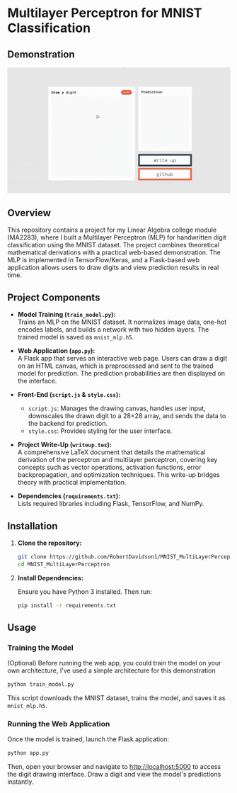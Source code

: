 # Multilayer Perceptron for MNIST Classification

## Demonstration

<div align="center">
    <img src="Showcase.gif" alt="Showcase">
</div>

## Overview

This repository contains a project for my Linear Algebra college module (MA2283), where I built a Multilayer Perceptron (MLP) for handwritten digit classification using the MNIST dataset. The project combines theoretical mathematical derivations with a practical web-based demonstration. The MLP is implemented in TensorFlow/Keras, and a Flask-based web application allows users to draw digits and view prediction results in real time.

## Project Components

- **Model Training (`train_model.py`):**  
  Trains an MLP on the MNIST dataset. It normalizes image data, one-hot encodes labels, and builds a network with two hidden layers. The trained model is saved as `mnist_mlp.h5`.

- **Web Application (`app.py`):**  
  A Flask app that serves an interactive web page. Users can draw a digit on an HTML canvas, which is preprocessed and sent to the trained model for prediction. The prediction probabilities are then displayed on the interface.

- **Front-End (`script.js` & `style.css`):**

  - `script.js`: Manages the drawing canvas, handles user input, downscales the drawn digit to a 28×28 array, and sends the data to the backend for prediction.
  - `style.css`: Provides styling for the user interface.

- **Project Write-Up (`writeup.tex`):**  
  A comprehensive LaTeX document that details the mathematical derivation of the perceptron and multilayer perceptron, covering key concepts such as vector operations, activation functions, error backpropagation, and optimization techniques. This write-up bridges theory with practical implementation.

- **Dependencies (`requirements.txt`):**  
  Lists required libraries including Flask, TensorFlow, and NumPy.

## Installation

1. **Clone the repository:**

   ```bash
   git clone https://github.com/RobertDavidson1/MNIST_MultiLayerPerceptron.git
   cd MNIST_MultiLayerPerceptron
   ```

2. **Install Dependencies:**

   Ensure you have Python 3 installed. Then run:

   ```bash
   pip install -r requirements.txt
   ```

## Usage

### Training the Model

(Optional) Before running the web app, you could train the model on your own architecture, I've used a simple architecture for this demonstration

```bash
python train_model.py
```

This script downloads the MNIST dataset, trains the model, and saves it as `mnist_mlp.h5`.

### Running the Web Application

Once the model is trained, launch the Flask application:

```bash
python app.py
```

Then, open your browser and navigate to [http://localhost:5000](http://localhost:5000) to access the digit drawing interface. Draw a digit and view the model's predictions instantly.
